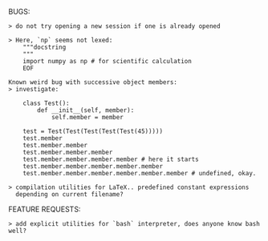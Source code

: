 
BUGS:

    > do not try opening a new session if one is already opened

    > Here, `np` seems not lexed:
        """docstring
        """
        import numpy as np # for scientific calculation
        EOF

    Known weird bug with successive object members:  
    > investigate:

        class Test():
            def __init__(self, member):
                self.member = member

        test = Test(Test(Test(Test(Test(45)))))
        test.member
        test.member.member
        test.member.member.member
        test.member.member.member.member # here it starts
        test.member.member.member.member.member
        test.member.member.member.member.member.member # undefined, okay.

    > compilation utilities for LaTeX.. predefined constant expressions
      depending on current filename?

FEATURE REQUESTS:

    > add explicit utilities for `bash` interpreter, does anyone know bash well?

